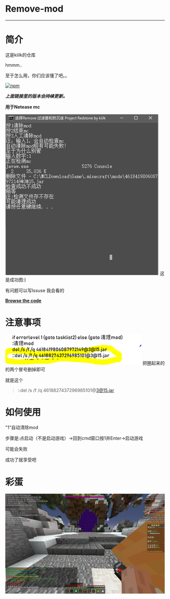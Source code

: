 # Remove-mod

---
# 简介

这是kiilk的仓库

hmmm..

至于怎么用，你们应该懂了吧。。

[![npm](https://img.shields.io/npm/dm/localeval.svg?style=for-the-badge)](https://github.com/kiilk/Remove-mod/releases)

***上面链接里的版本会~~持续~~更新。***

**用于Netease mc**

![图片加载失败](https://github.com/kiilk/Remove-mod/blob/kiilk%E7%9A%84%E5%9B%BE%E7%89%87/%E6%88%90%E5%8A%9F%E5%9B%BE.PNG)
这是成功图:)

有问题可以写Issuse
我会看的

[**Browse the code**](https://github.com/kiilk/Remove-mod/blob/master/Remove%20filter%20and%20anti-addiction%20Project%20Redstone.bat)

# 注意事项
![233](https://github.com/kiilk/Remove-mod/blob/kiilk%E7%9A%84%E5%9B%BE%E7%89%87/%E6%8D%95%E8%8E%B7.PNG)
把圈起来的的两个冒号删掉即可

就是这个
>::del /s /f /q 4618827437296985101@3@15.jar

# 如何使用
"1"自动清除mod

步骤是:点启动（不是启动游戏）->回到cmd窗口按1并Enter->启动游戏

可能会失败

成功了就享受吧

# 彩蛋
![i](https://github.com/kiilk/Remove-mod/blob/kiilk%E7%9A%84%E5%9B%BE%E7%89%87/233.png)
